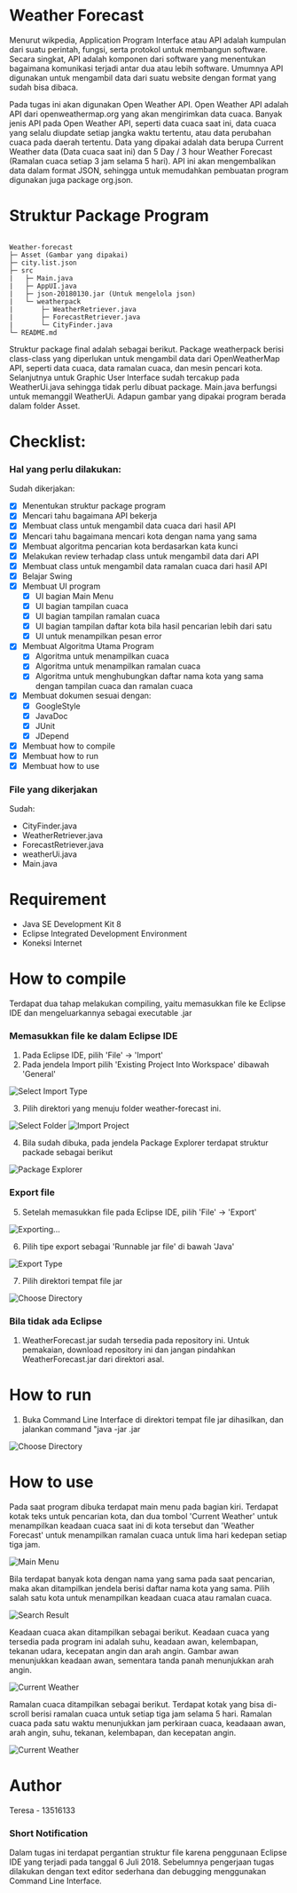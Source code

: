 # Weather Forecast

Menurut wikpedia, Application Program Interface atau API adalah kumpulan dari suatu perintah, fungsi, serta protokol untuk membangun software. Secara singkat, API adalah komponen dari software yang menentukan bagaimana komunikasi terjadi antar dua atau lebih software. Umumnya API digunakan untuk mengambil data dari suatu website dengan format yang sudah bisa dibaca.

Pada tugas ini akan digunakan Open Weather API. Open Weather API adalah API dari openweathermap.org yang akan mengirimkan data cuaca. Banyak jenis API pada Open Weather API, seperti data cuaca saat ini, data cuaca yang selalu diupdate setiap jangka waktu tertentu, atau data perubahan cuaca pada daerah tertentu. Data yang dipakai adalah data berupa Current Weather data (Data cuaca saat ini) dan 5 Day / 3 hour Weather Forecast (Ramalan cuaca setiap 3 jam selama 5 hari). API ini akan mengembalikan data dalam format JSON, sehingga untuk memudahkan pembuatan program digunakan juga package org.json.

# Struktur Package Program

```

Weather-forecast
├─ Asset (Gambar yang dipakai)
├─ city.list.json
├─ src
|   ├─ Main.java
|   ├─ AppUI.java
|   ├─ json-20180130.jar (Untuk mengelola json)
|   └─ weatherpack
|       ├─ WeatherRetriever.java
|       ├─ ForecastRetriever.java
|       └─ CityFinder.java
└─ README.md

```

Struktur package final adalah sebagai berikut. Package weatherpack berisi class-class yang diperlukan untuk mengambil data dari OpenWeatherMap API, seperti data cuaca, data ramalan cuaca, dan mesin pencari kota. Selanjutnya untuk Graphic User Interface sudah tercakup pada WeatherUi.java sehingga tidak perlu dibuat package. Main.java berfungsi untuk memanggil WeatherUi. Adapun gambar yang dipakai program berada dalam folder Asset.

# Checklist:

### Hal yang perlu dilakukan:

Sudah dikerjakan:
- [x] Menentukan struktur package program
- [x] Mencari tahu bagaimana API bekerja
- [x] Membuat class untuk mengambil data cuaca dari hasil API
- [x] Mencari tahu bagaimana mencari kota dengan nama yang sama
- [x] Membuat algoritma pencarian kota berdasarkan kata kunci
- [x] Melakukan review terhadap class untuk mengambil data dari API
- [x] Membuat class untuk mengambil data ramalan cuaca dari hasil API
- [x] Belajar Swing
- [x] Membuat UI program
  - [x] UI bagian Main Menu
  - [x] UI bagian tampilan cuaca
  - [x] UI bagian tampilan ramalan cuaca
  - [x] UI bagian tampilan daftar kota bila hasil pencarian lebih dari satu
  - [x] UI untuk menampilkan pesan error
- [x] Membuat Algoritma Utama Program
  - [x] Algoritma untuk menampilkan cuaca
  - [x] Algoritma untuk menampilkan ramalan cuaca
  - [x] Algoritma untuk menghubungkan daftar nama kota yang sama dengan tampilan cuaca dan ramalan cuaca
- [x] Membuat dokumen sesuai dengan:
  - [x] GoogleStyle
  - [x] JavaDoc
  - [x] JUnit
  - [x] JDepend
- [x] Membuat how to compile
- [x] Membuat how to run
- [x] Membuat how to use

### File yang dikerjakan

Sudah:
- CityFinder.java
- WeatherRetriever.java
- ForecastRetriever.java
- weatherUi.java
- Main.java

# Requirement
- Java SE Development Kit 8
- Eclipse Integrated Development Environment
- Koneksi Internet

# How to compile

Terdapat dua tahap melakukan compiling, yaitu memasukkan file ke Eclipse IDE dan mengeluarkannya sebagai executable .jar
### Memasukkan file ke dalam Eclipse IDE

1. Pada Eclipse IDE, pilih 'File' -> 'Import'
2. Pada jendela Import pilih 'Existing Project Into Workspace' dibawah 'General'

![Select Import Type](/Screenshot/IMPORT_-_2SelectExistingProjectIntoWorkspace.png)

3. Pilih direktori yang menuju folder weather-forecast ini.

![Select Folder](/Screenshot/IMPORT_-_3searchweatehrforecastfile.png)
![Import Project](/Screenshot/IMPORT_-_4Imported.png)

4. Bila sudah dibuka, pada jendela Package Explorer terdapat struktur packade sebagai berikut

![Package Explorer](/Screenshot/IMPORT_-_5PackageExplorer.png)

### Export file

5. Setelah memasukkan file pada Eclipse IDE, pilih 'File' -> 'Export'

![Exporting...](/Screenshot/COMPILE_-_1Exportfile.png)

6. Pilih tipe export sebagai 'Runnable jar file' di bawah 'Java'

![Export Type](/Screenshot/COMPILE_-_2exporttype.png)

7. Pilih direktori tempat file jar

![Choose Directory](/Screenshot/COMPILE_-_ChooseDir.png)

### Bila tidak ada Eclipse

1. WeatherForecast.jar sudah tersedia pada repository ini. Untuk pemakaian, download repository ini dan jangan pindahkan WeatherForecast.jar dari direktori asal.

# How to run

1. Buka Command Line Interface di direktori tempat file jar dihasilkan, dan jalankan command "java -jar <Nama file jar>.jar

![Choose Directory](/Screenshot/RUN-Run_jar_File_from_CLI.png)

# How to use

Pada saat program dibuka terdapat main menu pada bagian kiri. Terdapat kotak teks untuk pencarian kota, dan dua tombol 'Current Weather' untuk menampilkan keadaan cuaca saat ini di kota tersebut dan 'Weather Forecast' untuk menampilkan ramalan cuaca untuk lima hari kedepan setiap tiga jam.

![Main Menu](/Screenshot/USE_-_Main_Menu.png)

Bila terdapat banyak kota dengan nama yang sama pada saat pencarian, maka akan ditampilkan jendela berisi daftar nama kota yang sama. Pilih salah satu kota untuk menampilkan keadaan cuaca atau ramalan cuaca.

![Search Result](/Screenshot/USE_-_City_Option.png)

Keadaan cuaca akan ditampilkan sebagai berikut. Keadaan cuaca yang tersedia pada program ini adalah suhu, keadaan awan, kelembapan, tekanan udara, kecepatan angin dan arah angin. Gambar awan menunjukkan keadaan awan, sementara tanda panah menunjukkan arah angin.

![Current Weather](/Screenshot/USE_-_Show_Current_Weather.png)

Ramalan cuaca ditampilkan sebagai berikut. Terdapat kotak yang bisa di-scroll berisi ramalan cuaca untuk setiap tiga jam selama 5 hari. Ramalan cuaca pada satu waktu menunjukkan jam perkiraan cuaca, keadaaan awan, arah angin, suhu, tekanan, kelembapan, dan kecepatan angin.

![Current Weather](/Screenshot/USE_-_Show_Weather_Forecast.png)

# Author
Teresa - 13516133

### Short Notification

Dalam tugas ini terdapat pergantian struktur file karena penggunaan Eclipse IDE yang terjadi pada tanggal 6 Juli 2018. Sebelumnya pengerjaan tugas dilakukan dengan text editor sederhana dan debugging menggunakan Command Line Interface.